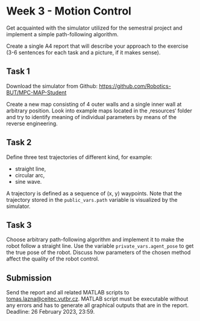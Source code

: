 # Week 3 - Motion Control

Get acquainted with the simulator utilized for the semestral project and implement a simple path-following algorithm.

Create a single A4 report that will describe your approach to the exercise (3-6 sentences for each task and a picture, if it makes sense).

## Task 1

Download the simulator from Github: <https://github.com/Robotics-BUT/MPC-MAP-Student>

Create a new map consisting of 4 outer walls and a single inner wall at arbitrary position. Look into example maps located in the ‚resources‘ folder and try to identify meaning of individual parameters by means of the reverse engineering.

## Task 2

Define three test trajectories of different kind, for example:
- straight line,
- circular arc,
- sine wave.

A trajectory is defined as a sequence of (x, y) waypoints. Note that the trajectory stored in the `public_vars.path` variable is visualized by the simulator.

## Task 3

Choose arbitrary path-following algorithm and implement it to make the robot follow a straight line. Use the variable `private_vars.agent_pose` to get the true pose of the robot. Discuss how parameters of the chosen method affect the quality of the robot control.

## Submission

Send the report and all related MATLAB scripts to <tomas.lazna@ceitec.vutbr.cz>.
MATLAB script must be executable without any errors and has to generate all graphical outputs that are in the report.
Deadline: 26 February 2023, 23:59.



